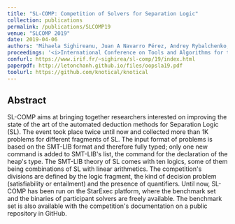 ```yaml
---
title: "SL-COMP: Competition of Solvers for Separation Logic"
collection: publications
permalink: /publications/SLCOMP19
venue: "SLCOMP 2019"
date: 2019-04-06
authors: 'Mihaela Sighireanu, Juan A Navarro Pérez, Andrey Rybalchenko, Nikos Gorogiannis, Radu Iosif, Andrew Reynolds, Cristina Serban, Jens Katelaan, Christoph Matheja, Thomas Noll, Florian Zuleger, Wei-Ngan Chin, Quang Loc Le, Quang-Trung Ta, <b>Ton-Chanh Le</b>, Thanh-Toan Nguyen, Siau-Cheng Khoo, Michal Cyprian, Adam Rogalewicz, Tomas Vojnar, Constantin Enea, Ondrej Lengal, Chong Gao, Zhilin Wu'
proceedings: '<i>International Conference on Tools and Algorithms for the Construction and Analysis of Systems: TOOLympics (TOOLympics@TACAS)</i>'
confurl: https://www.irif.fr/~sighirea/sl-comp/19/index.html
paperpdf: http://letonchanh.github.io/files/oopsla19.pdf
toolurl: https://github.com/knotical/knotical
---
```


## Abstract
SL-COMP aims at bringing together researchers interested on improving the state of the art of the automated deduction methods for Separation Logic (SL). The event took place twice until now and collected more than 1K problems for different fragments of SL. The input format of problems is based on the SMT-LIB format and therefore fully typed; only one new command is added to SMT-LIB's list, the command for the declaration of the heap's type. The SMT-LIB theory of SL comes with ten logics, some of them being combinations of SL with linear arithmetics. The competition's divisions are defined by the logic fragment, the kind of decision problem (satisfiability or entailment) and the presence of quantifiers. Until now, SL-COMP has been run on the StarExec platform, where the benchmark set and the binaries of participant solvers are freely available. The benchmark set is also available with the competition's documentation on a public repository in GitHub.
